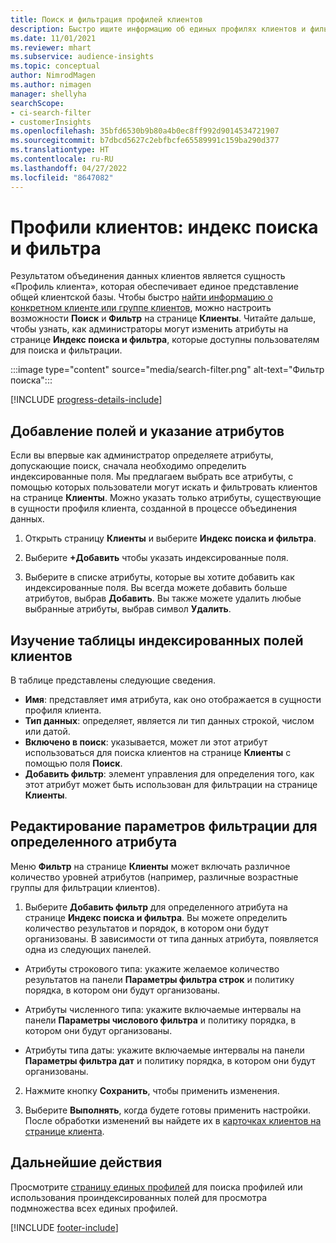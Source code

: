 ```yaml
---
title: Поиск и фильтрация профилей клиентов
description: Быстро ищите информацию об единых профилях клиентов и фильтруйте для указанных атрибутов.
ms.date: 11/01/2021
ms.reviewer: mhart
ms.subservice: audience-insights
ms.topic: conceptual
author: NimrodMagen
ms.author: nimagen
manager: shellyha
searchScope:
- ci-search-filter
- customerInsights
ms.openlocfilehash: 35bfd6530b9b80a4b0ec8ff992d9014534721907
ms.sourcegitcommit: b7dbcd5627c2ebfbcfe65589991c159ba290d377
ms.translationtype: HT
ms.contentlocale: ru-RU
ms.lasthandoff: 04/27/2022
ms.locfileid: "8647082"
---
```

# <a name="customer-profiles-search--filter-index"></a>Профили клиентов: индекс поиска и фильтра

Результатом объединения данных клиентов является сущность «Профиль клиента», которая обеспечивает единое представление общей клиентской базы. Чтобы быстро [найти информацию о конкретном клиенте или группе клиентов](customer-profiles.md), можно настроить возможности **Поиск** и **Фильтр** на странице **Клиенты**. Читайте дальше, чтобы узнать, как администраторы могут изменить атрибуты на странице **Индекс поиска и фильтра**, которые доступны пользователям для поиска и фильтрации.

   :::image type="content" source="media/search-filter.png" alt-text="Фильтр поиска":::

[!INCLUDE [progress-details-include](includes/progress-details-pane.md)]

## <a name="add-fields-and-specify-attributes"></a>Добавление полей и указание атрибутов

Если вы впервые как администратор определяете атрибуты, допускающие поиск, сначала необходимо определить индексированные поля. Мы предлагаем выбрать все атрибуты, с помощью которых пользователи могут искать и фильтровать клиентов на странице **Клиенты**. Можно указать только атрибуты, существующие в сущности профиля клиента, созданной в процессе объединения данных.

1. Открыть страницу **Клиенты** и выберите **Индекс поиска и фильтра**.

2. Выберите **+Добавить** чтобы указать индексированные поля.

3. Выберите в списке атрибуты, которые вы хотите добавить как индексированные поля. Вы всегда можете добавить больше атрибутов, выбрав **Добавить**. Вы также можете удалить любые выбранные атрибуты, выбрав символ **Удалить**.

## <a name="explore-the-indexed-customer-fields-table"></a>Изучение таблицы индексированных полей клиентов

В таблице представлены следующие сведения.

- **Имя**: представляет имя атрибута, как оно отображается в сущности профиля клиента.
- **Тип данных**: определяет, является ли тип данных строкой, числом или датой.
- **Включено в поиск**: указывается, может ли этот атрибут использоваться для поиска клиентов на странице **Клиенты** с помощью поля **Поиск**.
- **Добавить фильтр**: элемент управления для определения того, как этот атрибут может быть использован для фильтрации на странице **Клиенты**.

## <a name="editing-filtering-options-for-a-given-attribute"></a>Редактирование параметров фильтрации для определенного атрибута

Меню **Фильтр** на странице **Клиенты** может включать различное количество уровней атрибутов (например, различные возрастные группы для фильтрации клиентов).

1. Выберите **Добавить фильтр** для определенного атрибута на странице **Индекс поиска и фильтра**. Вы можете определить количество результатов и порядок, в котором они будут организованы. В зависимости от типа данных атрибута, появляется одна из следующих панелей.

- Атрибуты строкового типа: укажите желаемое количество результатов на панели **Параметры фильтра строк** и политику порядка, в котором они будут организованы.

- Атрибуты численного типа: укажите включаемые интервалы на панели **Параметры числового фильтра** и политику порядка, в котором они будут организованы.

- Атрибуты типа даты: укажите включаемые интервалы на панели **Параметры фильтра дат** и политику порядка, в котором они будут организованы.

2. Нажмите кнопку **Сохранить**, чтобы применить изменения.

3. Выберите **Выполнять**, когда будете готовы применить настройки. После обработки изменений вы найдете их в [карточках клиентов на странице клиента](customer-profiles.md). 

## <a name="next-steps"></a>Дальнейшие действия

Просмотрите [страницу единых профилей](customer-profiles.md) для поиска профилей или использования проиндексированных полей для просмотра подмножества всех единых профилей.


[!INCLUDE [footer-include](includes/footer-banner.md)]
